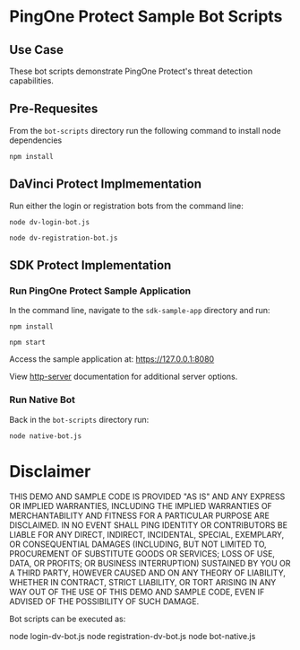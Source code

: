 # PingOne Protect Sample Bot Scripts

## Use Case 
These bot scripts demonstrate PingOne Protect's threat detection capabilities.

## Pre-Requesites
From the `bot-scripts` directory run the following command to install node dependencies

```code
npm install
```

## DaVinci Protect Implmementation
Run either the login or registration bots from the command line:

```code
node dv-login-bot.js

node dv-registration-bot.js
```

## SDK Protect Implementation

### Run PingOne Protect Sample Application

In the command line, navigate to the `sdk-sample-app` directory and run:

```code
npm install

npm start
```

Access the sample application at:
https://127.0.0.1:8080

View [http-server](https://www.npmjs.com/package/http-server) documentation for additional server options.

### Run Native Bot

Back in the `bot-scripts` directory run:

```code
node native-bot.js
```

# Disclaimer
THIS DEMO AND SAMPLE CODE IS PROVIDED "AS IS" AND ANY EXPRESS OR IMPLIED WARRANTIES, INCLUDING THE IMPLIED WARRANTIES OF MERCHANTABILITY AND FITNESS FOR A PARTICULAR PURPOSE ARE DISCLAIMED. IN NO EVENT SHALL PING IDENTITY OR CONTRIBUTORS BE LIABLE FOR ANY DIRECT, INDIRECT, INCIDENTAL, SPECIAL, EXEMPLARY, OR CONSEQUENTIAL DAMAGES (INCLUDING, BUT NOT LIMITED TO, PROCUREMENT OF SUBSTITUTE GOODS OR SERVICES; LOSS OF USE, DATA, OR PROFITS; OR BUSINESS INTERRUPTION) SUSTAINED BY YOU OR A THIRD PARTY, HOWEVER CAUSED AND ON ANY THEORY OF LIABILITY, WHETHER IN CONTRACT, STRICT LIABILITY, OR TORT ARISING IN ANY WAY OUT OF THE USE OF THIS DEMO AND SAMPLE CODE, EVEN IF ADVISED OF THE POSSIBILITY OF SUCH DAMAGE.

Bot scripts can be executed as:

node login-dv-bot.js
node registration-dv-bot.js
node bot-native.js